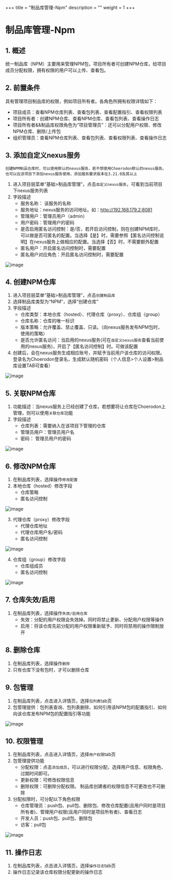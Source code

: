 +++
title = "制品库管理-Npm"
description = ""
weight = 1
+++

# 制品库管理-Npm

## 1. 概述

统一制品库（NPM）主要用来管理NPM包，项目所有者可创建NPM仓库，给项目成员分配权限，拥有权限的用户可以上传、查看包。

## 2. 前置条件

具有管理项目制品库的权限，例如项目所有者。各角色所拥有权限详情如下：

* 项目成员：查看NPM仓库列表、查看包列表、查看配置指引、查看权限列表
* 项目所有者：创建NPM仓库、查看NPM仓库、查看包列表、查看操作日志
* 项目所有者&&制品库权限角色为“项目管理员”：还可以分配用户权限、修改NPM仓库、删除/上传包
* 组织管理员：查看NPM仓库列表、查看包列表、查看权限列表、查看操作日志

## 3. 添加自定义nexus服务

`创建NPM制品仓库时，可以使用默认的nexus服务，若不想使用Choerodon默认的nexus服务。也可以在该项目下添加nexus服务使用，添加服务要求版本在3.21.0及其以上`

1. 进入项目层菜单“基础>制品库管理”，点击`自定义nexus服务`，可看到当前项目下nexus服务列表
2. 字段描述
    - 服务名称： 该服务的名称
    - 服务地址：nexus服务的访问地址。如：http://192.168.179.2:8081
    - 管理用户：管理员用户（admin）
    - 用户密码：管理用户的密码
    - 是否启用匿名访问控制：是/否，若开启访问控制，则在创建NPM库时，可以做是否可匿名的配置。当选择【是】时，需要参照【匿名访问控制说明】在nexus服务上做相应的配置。当选择【否】时，不需要额外配置
    - 匿名用户：开启匿名访问控制时，需要配置
    - 匿名用户对应角色：开启匿名访问控制时，需要配置

![image](/docs/user-guide/infrastructure/image/prod-repo/nexusCreate.png)

## 4. 创建NPM仓库

1. 进入项目层菜单“基础>制品库管理”，点击`创建制品库`
2. 选择制品库类型为“NPM”，选择“创建仓库”
3. 字段描述
    - 仓库类型：本地仓库（hosted）、代理仓库（proxy）、仓库组（group）
    - 仓库名称：仓库的唯一标识
    - 版本策略：允许覆盖、禁止覆盖、只读。（向nexus服务发布NPM包时，使用的策略）
    - 是否允许匿名访问：当启用的nexus服务(可在`自定义nexus服务`查看当前使用的nexus服务)，开启了【匿名访问控制】时。可做该配置
4. 创建后，会在nexus服务生成相应账号，并赋予当前用户该仓库的访问权限。登录名为Choerodon登录名，生成默认随机密码（个人信息>个人设置>制品库设置TAB可查看）
 
![image](/docs/user-guide/infrastructure/image/prod-repo/npmRepoCreate.png)

## 5. 关联NPM仓库

1. 功能描述：当nexus服务上已经创建了仓库，若想要将让仓库在Choerodon上管理，则可以使用`关联仓库`功能
2. 字段描述
    - 仓库列表：需要纳入在该项目下管理的仓库
    - 管理员用户：管理员用户名
    - 密码： 管理员用户的密码

![image](/docs/user-guide/infrastructure/image/prod-repo/npmRepoRelate.png)

## 6. 修改NPM仓库

1. 在制品库列表，选择操作`修改配置`
2. 本地仓库（hosted）修改字段
    - 仓库策略
    - 匿名访问控制
    
![image](/docs/user-guide/infrastructure/image/prod-repo/npmRepoUpdateHosted.jpg)

3. 代理仓库（proxy）修改字段
    - 代理仓库地址
    - 代理仓库用户名/密码
    - 匿名访问控制

![image](/docs/user-guide/infrastructure/image/prod-repo/npmRepoUpdateProxy.jpg)    

4. 仓库组（group）修改字段
    - 仓库组成员
    - 匿名访问控制

![image](/docs/user-guide/infrastructure/image/prod-repo/npmRepoUpdateGroup.jpg)


## 7. 仓库失效/启用

1. 在制品库列表，选择操作`失效/启用仓库`
    - 失效：分配的用户权限会失效掉。同时将禁止更新、分配用户权限等操作
    - 启用：将该仓库先前分配的用户权限重新赋予、同时将禁用的操作限制放开

## 8. 删除仓库
 
1. 在制品库列表，选择操作`删除`
2. 只有仓库下没有包时，才可以删除仓库

## 9. 包管理

1. 在制品库列表，点击进入详情页，选择`包列表`tab页
2. 包管理提供：包列表查询、包列表删除、如何引用该NPM包的配置指引、如何向该仓库发布NPM包的配置指引等功能

![image](/docs/user-guide/infrastructure/image/prod-repo/npmComponentGuid.jpg)


## 10. 权限管理

1. 在制品库列表，点击进入详情页，选择`用户权限`tab页
2. 包管理提供功能
    - 分配权限：点击`添加成员`，可以进行权限分配，选择用户信息、权限角色、过期时间即可。
    - 更新权限：可修改权限信息
    - 删除权限：可删除分配权限。 制品库创建者的权限信息不可更改也不可删除
3. 分配权限时，可分配以下角色权限
    - 仓库管理员：push包、pull包、删除包、修改仓库配置(且用户同时是项目所有者)、管理用户权限(且用户同时是项目所有者)、查看日志
    - 开发人员：push包、pull包、删除包
    - 访客：pull包

![image](/docs/user-guide/infrastructure/image/prod-repo/npmAuth.jpg)

## 11. 操作日志

1. 在制品库列表，点击进入详情页，选择`操作日志`tab页
2. 操作日志记录该仓库权限分配更新的操作日志
